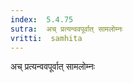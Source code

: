 ```yaml
---
index:  5.4.75
sutra:  अच् प्रत्यन्ववपूर्वात् सामलोम्नः
vritti:  samhita 
---
```


अच् प्रत्यन्ववपूर्वात् सामलोम्नः


